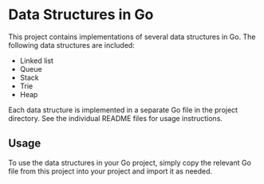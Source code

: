 # Data Structures in Go

This project contains implementations of several data structures in Go. The following data structures are included:

- Linked list
- Queue
- Stack
- Trie
- Heap

Each data structure is implemented in a separate Go file in the project directory. See the individual README files for usage instructions.

## Usage

To use the data structures in your Go project, simply copy the relevant Go file from this project into your project and import it as needed.

